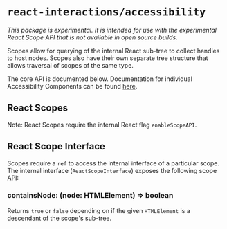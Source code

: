 # `react-interactions/accessibility`

*This package is experimental. It is intended for use with the experimental React
Scope API that is not available in open source builds.*

Scopes allow for querying of the internal React sub-tree to collect handles to
host nodes. Scopes also have their own separate tree structure that allows
traversal of scopes of the same type.

The core API is documented below. Documentation for individual Accessibility Components
can be found [here](./docs).

## React Scopes

Note: React Scopes require the internal React flag `enableScopeAPI`.

## React Scope Interface

Scopes require a `ref` to access the internal interface of a particular scope.
The internal interface (`ReactScopeInterface`) exposes the following scope API:

### containsNode: (node: HTMLElement) => boolean

Returns `true` or `false` depending on if the given `HTMLElement` is a descendant
of the scope's sub-tree.